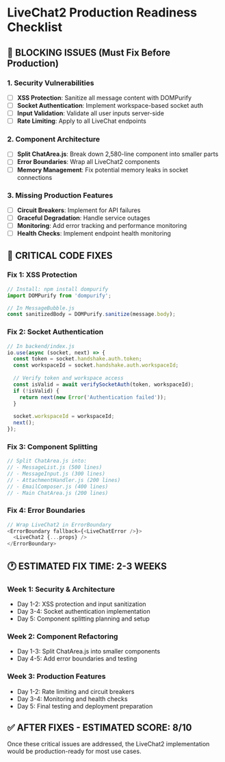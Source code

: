 # LiveChat2 Production Readiness Checklist

## 🚨 BLOCKING ISSUES (Must Fix Before Production)

### 1. Security Vulnerabilities
- [ ] **XSS Protection**: Sanitize all message content with DOMPurify
- [ ] **Socket Authentication**: Implement workspace-based socket auth
- [ ] **Input Validation**: Validate all user inputs server-side
- [ ] **Rate Limiting**: Apply to all LiveChat endpoints

### 2. Component Architecture
- [ ] **Split ChatArea.js**: Break down 2,580-line component into smaller parts
- [ ] **Error Boundaries**: Wrap all LiveChat2 components
- [ ] **Memory Management**: Fix potential memory leaks in socket connections

### 3. Missing Production Features
- [ ] **Circuit Breakers**: Implement for API failures
- [ ] **Graceful Degradation**: Handle service outages
- [ ] **Monitoring**: Add error tracking and performance monitoring
- [ ] **Health Checks**: Implement endpoint health monitoring

## 🔧 CRITICAL CODE FIXES

### Fix 1: XSS Protection
```javascript
// Install: npm install dompurify
import DOMPurify from 'dompurify';

// In MessageBubble.js
const sanitizedBody = DOMPurify.sanitize(message.body);
```

### Fix 2: Socket Authentication
```javascript
// In backend/index.js
io.use(async (socket, next) => {
  const token = socket.handshake.auth.token;
  const workspaceId = socket.handshake.auth.workspaceId;
  
  // Verify token and workspace access
  const isValid = await verifySocketAuth(token, workspaceId);
  if (!isValid) {
    return next(new Error('Authentication failed'));
  }
  
  socket.workspaceId = workspaceId;
  next();
});
```

### Fix 3: Component Splitting
```javascript
// Split ChatArea.js into:
// - MessageList.js (500 lines)
// - MessageInput.js (300 lines) 
// - AttachmentHandler.js (200 lines)
// - EmailComposer.js (400 lines)
// - Main ChatArea.js (200 lines)
```

### Fix 4: Error Boundaries
```javascript
// Wrap LiveChat2 in ErrorBoundary
<ErrorBoundary fallback={<LiveChatError />}>
  <LiveChat2 {...props} />
</ErrorBoundary>
```

## 🕐 ESTIMATED FIX TIME: 2-3 WEEKS

### Week 1: Security & Architecture
- Day 1-2: XSS protection and input sanitization
- Day 3-4: Socket authentication implementation
- Day 5: Component splitting planning and setup

### Week 2: Component Refactoring
- Day 1-3: Split ChatArea.js into smaller components
- Day 4-5: Add error boundaries and testing

### Week 3: Production Features
- Day 1-2: Rate limiting and circuit breakers
- Day 3-4: Monitoring and health checks
- Day 5: Final testing and deployment preparation

## ✅ AFTER FIXES - ESTIMATED SCORE: 8/10

Once these critical issues are addressed, the LiveChat2 implementation would be production-ready for most use cases. 